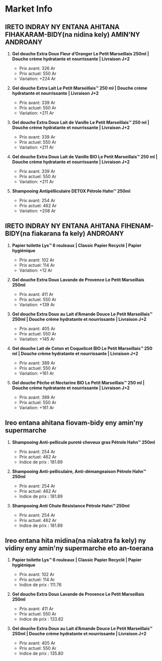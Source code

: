 # Market Info

## IRETO INDRAY NY ENTANA AHITANA FIHAKARAM-BIDY(na nidina kely) AMIN'NY ANDROANY

1. **Gel douche Extra Doux Fleur d’Oranger Le Petit Marseillais 250ml | Douche crème hydratante et nourrissante | Livraison J+2**
   - Prix avant: 326 Ar
   - Prix actuel: 550 Ar
   - Variation: +224 Ar

2. **Gel douche Extra Lait Le Petit Marseillais™ 250 ml | Douche crème hydratante et nourrissante | Livraison J+2**
   - Prix avant: 339 Ar
   - Prix actuel: 550 Ar
   - Variation: +211 Ar

3. **Gel douche Extra Doux Lait de Vanille Le Petit Marseillais™ 250 ml | Douche crème hydratante et nourrissante | Livraison J+2**
   - Prix avant: 339 Ar
   - Prix actuel: 550 Ar
   - Variation: +211 Ar

4. **Gel douche Extra Doux Lait de Vanille BIO Le Petit Marseillais™ 250 ml | Douche crème hydratante et nourrissante | Livraison J+2**
   - Prix avant: 339 Ar
   - Prix actuel: 550 Ar
   - Variation: +211 Ar

5. **Shampooing Antipélliculaire DETOX Pétrole Hahn™ 250ml**
   - Prix avant: 254 Ar
   - Prix actuel: 462 Ar
   - Variation: +208 Ar

## IRETO INDRAY NY ENTANA AHITANA FIHENAM-BIDY(na fiakarana fa kely) ANDROANY

1. **Papier toilette Lys™ 6 rouleaux | Classic Papier Recyclé | Papier hygiénique**
   - Prix avant: 102 Ar
   - Prix actuel: 114 Ar
   - Variation: +12 Ar

2. **Gel douche Extra Doux Lavande de Provence Le Petit Marseillais 250ml**
   - Prix avant: 411 Ar
   - Prix actuel: 550 Ar
   - Variation: +139 Ar

3. **Gel douche Extra Doux au Lait d’Amande Douce Le Petit Marseillais™ 250ml | Douche crème hydratante et nourrissante | Livraison J+2**
   - Prix avant: 405 Ar
   - Prix actuel: 550 Ar
   - Variation: +145 Ar

4. **Gel douche Lait de Coton et Coquelicot BIO Le Petit Marseillais™ 250 ml | Douche crème hydratante et nourrissante | Livraison J+2**
   - Prix avant: 389 Ar
   - Prix actuel: 550 Ar
   - Variation: +161 Ar

5. **Gel douche Pêche et Nectarine BIO Le Petit Marseillais™ 250 ml | Douche crème hydratante et nourrissante | Livraison J+2**
   - Prix avant: 389 Ar
   - Prix actuel: 550 Ar
   - Variation: +161 Ar

## Ireo entana ahitana fiovam-bidy eny amin'ny supermarche

1. **Shampooing Anti-pellicule pureté cheveux gras Pétrole Hahn™ 250ml**
   - Prix avant: 254 Ar
   - Prix actuel: 462 Ar
   - Indice de prix : 181.89

2. **Shampooing Anti-pelliculaire, Anti-démangeaison Pétrole Hahn™ 250ml**
   - Prix avant: 254 Ar
   - Prix actuel: 462 Ar
   - Indice de prix : 181.89

3. **Shampooing Anti Chute Résistance Pétrole Hahn™ 250ml**
   - Prix avant: 254 Ar
   - Prix actuel: 462 Ar
   - Indice de prix : 181.89

## Ireo entana hita midina(na niakatra fa kely) ny vidiny eny amin'ny supermarche eto an-toerana

1. **Papier toilette Lys™ 6 rouleaux | Classic Papier Recyclé | Papier hygiénique**
   - Prix avant: 102 Ar
   - Prix actuel: 114 Ar
   - Indice de prix : 111.76

2. **Gel douche Extra Doux Lavande de Provence Le Petit Marseillais 250ml**
   - Prix avant: 411 Ar
   - Prix actuel: 550 Ar
   - Indice de prix : 133.82

3. **Gel douche Extra Doux au Lait d’Amande Douce Le Petit Marseillais™ 250ml | Douche crème hydratante et nourrissante | Livraison J+2**
   - Prix avant: 405 Ar
   - Prix actuel: 550 Ar
   - Indice de prix : 135.80

